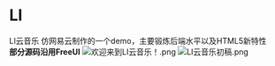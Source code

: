 # LI
LI云音乐 
仿网易云制作的一个demo，主要锻炼后端水平以及HTML5新特性</br>
**部分源码沿用FreeUI**
![欢迎来到LI云音乐！.png](http://upload-images.jianshu.io/upload_images/5750842-bb6b48ccdb3c90ed.png?imageMogr2/auto-orient/strip%7CimageView2/2/w/1240)
![LI云音乐初稿.png](http://upload-images.jianshu.io/upload_images/5750842-dd445c1926b718a2.png?imageMogr2/auto-orient/strip%7CimageView2/2/w/1240)
